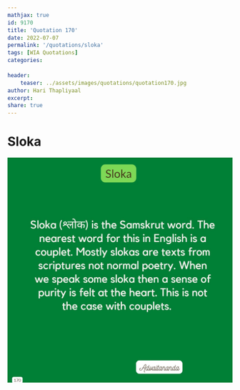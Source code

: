 ```yaml
---
mathjax: true
id: 9170
title: 'Quotation 170'
date: 2022-07-07
permalink: '/quotations/sloka'
tags: [WIA Quotations] 
categories: 

header:
    teaser: ../assets/images/quotations/quotation170.jpg
author: Hari Thapliyaal 
excerpt:
share: true 
---
```


# Sloka

![Sloka](../assets/images/quotations/quotation170.jpg)
